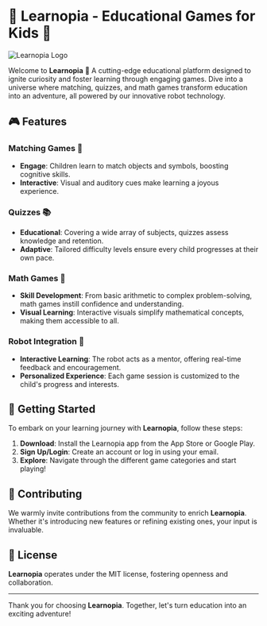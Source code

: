 # 🎉 Learnopia - Educational Games for Kids 🎈

![Learnopia Logo](assets/logo.png)

Welcome to **Learnopia** 🌟 A cutting-edge educational platform designed to ignite curiosity and foster learning through engaging games. Dive into a universe where matching, quizzes, and math games transform education into an adventure, all powered by our innovative robot technology.

## 🎮 Features

### Matching Games 🤝
- **Engage**: Children learn to match objects and symbols, boosting cognitive skills.
- **Interactive**: Visual and auditory cues make learning a joyous experience.

### Quizzes 📚
- **Educational**: Covering a wide array of subjects, quizzes assess knowledge and retention.
- **Adaptive**: Tailored difficulty levels ensure every child progresses at their own pace.

### Math Games 🔢
- **Skill Development**: From basic arithmetic to complex problem-solving, math games instill confidence and understanding.
- **Visual Learning**: Interactive visuals simplify mathematical concepts, making them accessible to all.

### Robot Integration 🤖
- **Interactive Learning**: The robot acts as a mentor, offering real-time feedback and encouragement.
- **Personalized Experience**: Each game session is customized to the child's progress and interests.

## 🚀 Getting Started

To embark on your learning journey with **Learnopia**, follow these steps:

1. **Download**: Install the Learnopia app from the App Store or Google Play.
2. **Sign Up/Login**: Create an account or log in using your email.
3. **Explore**: Navigate through the different game categories and start playing!

## 👥 Contributing

We warmly invite contributions from the community to enrich **Learnopia**. Whether it's introducing new features or refining existing ones, your input is invaluable.

## 📜 License

**Learnopia** operates under the MIT license, fostering openness and collaboration.

---

Thank you for choosing **Learnopia**. Together, let's turn education into an exciting adventure!
